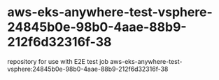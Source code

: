 # aws-eks-anywhere-test-vsphere-24845b0e-98b0-4aae-88b9-212f6d32316f-38
repository for use with E2E test job aws-eks-anywhere-test-vsphere:24845b0e-98b0-4aae-88b9-212f6d32316f-38
